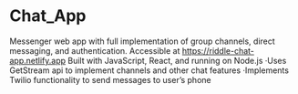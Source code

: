 # Chat_App
Messenger web app with full implementation of group channels, direct messaging, and authentication. Accessible at https://riddle-chat-app.netlify.app
Built with JavaScript, React, and running on Node.js
·Uses GetStream api to implement channels and other chat features
·Implements Twilio functionality to send messages to user’s phone
